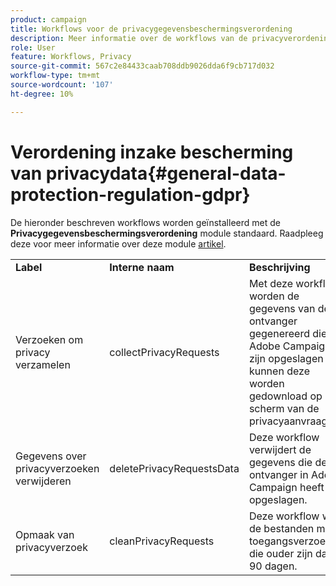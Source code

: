 ```yaml
---
product: campaign
title: Workflows voor de privacygegevensbeschermingsverordening
description: Meer informatie over de workflows van de privacyverordening
role: User
feature: Workflows, Privacy
source-git-commit: 567c2e84433caab708ddb9026dda6f9cb717d032
workflow-type: tm+mt
source-wordcount: '107'
ht-degree: 10%

---
```



# Verordening inzake bescherming van privacydata{#general-data-protection-regulation-gdpr}


De hieronder beschreven workflows worden geïnstalleerd met de **Privacygegevensbeschermingsverordening** module standaard. Raadpleeg deze voor meer informatie over deze module [artikel](https://helpx.adobe.com/nl/campaign/kb/acc-privacy.html).

<table> 
 <tbody> 
  <tr> 
   <td> <strong>Label</strong><br /> </td> 
   <td> <strong>Interne naam</strong><br /> </td> 
   <td> <strong>Beschrijving</strong><br /> </td> 
  </tr> 
  <tr> 
   <td> <span class="uicontrol">Verzoeken om privacy verzamelen</span> <br /> </td> 
   <td> <span class="uicontrol">collectPrivacyRequests</span> <br /> </td> 
   <td> Met deze workflow worden de gegevens van de ontvanger gegenereerd die in Adobe Campaign zijn opgeslagen en kunnen deze worden gedownload op het scherm van de privacyaanvraag.<br /> </td> 
  </tr> 
  <tr> 
   <td> <span class="uicontrol">Gegevens over privacyverzoeken verwijderen</span> <br /> </td> 
   <td> <span class="uicontrol">deletePrivacyRequestsData</span> <br /> </td> 
   <td> Deze workflow verwijdert de gegevens die de ontvanger in Adobe Campaign heeft opgeslagen.<br /> </td> 
  </tr> 
  <tr> 
   <td> <span class="uicontrol">Opmaak van privacyverzoek</span> <br /> </td> 
   <td> <span class="uicontrol">cleanPrivacyRequests</span> <br /> </td> 
   <td> Deze workflow wist de bestanden met toegangsverzoeken die ouder zijn dan 90 dagen.<br /> </td> 
  </tr> 
 </tbody> 
</table>

